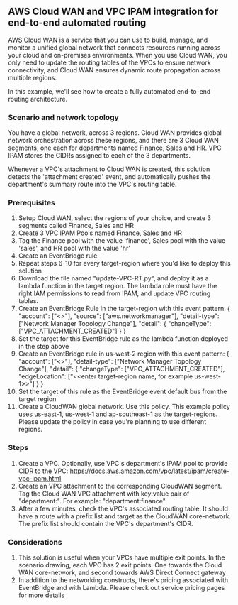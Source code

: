 ## AWS Cloud WAN and VPC IPAM integration for end-to-end automated routing

AWS Cloud WAN is a service that you can use to build, manage, and monitor a unified global network that connects resources running across your cloud and on-premises environments. When you use Cloud WAN, you only need to update the routing tables of the VPCs to ensure network connectivity, and Cloud WAN ensures dynamic route propagation across multiple regions.

In this example, we'll see how to create a fully automated end-to-end routing architecture.

### Scenario and network topology
You have a global network, across 3 regions. Cloud WAN provides global network orchestration across these regions, and there are 3 Cloud WAN segments, one each for departments named Finance, Sales and HR. VPC IPAM stores the CIDRs assigned to each of the 3 departments. 

Whenever a VPC's attachment to Cloud WAN is created, this solution detects the 'attachment created' event, and automatically pushes the department's summary route into the VPC's routing table.

### Prerequisites
1. Setup Cloud WAN, select the regions of your choice, and create 3 segments called Finance, Sales and HR
2. Create 3 VPC IPAM Pools named Finance, Sales and HR
3. Tag the Finance pool with the value 'finance', Sales pool with the value 'sales', and HR pool with the value 'hr'
4. Create an EventBridge rule
5. Repeat steps 6-10 for every target-region where you'd like to deploy this solution
6. Download the file named "update-VPC-RT.py", and deploy it as a lambda function in the target region. The lambda role must have the right IAM permissions to read from IPAM, and update VPC routing tables. 
7. Create an EventBridge Rule in the target-region with this event pattern:
{
  "account": ["<<Enter account number>>"],
  "source": ["aws.networkmanager"],
  "detail-type": ["Network Manager Topology Change"],
  "detail": {
    "changeType": ["VPC_ATTACHMENT_CREATED"]
  }
}
8. Set the target for this EventBridge rule as the lambda function deployed in the step above
9. Create an EventBridge rule in us-west-2 region with this event pattern:
{
  "account": ["<<Enter account number>>"],
  "detail-type": ["Network Manager Topology Change"],
  "detail": {
    "changeType": ["VPC_ATTACHMENT_CREATED"],
    "edgeLocation": ["<<enter target-region name, for example us-west-1>>"]
  }
}
10. Set the target of this rule as the EventBridge event default bus from the target region
11. Create a CloudWAN global network. Use this policy. This example policy uses us-east-1, us-west-1 and ap-southeast-1 as the target-regions. Please update the policy in case you're planning to use different regions.


### Steps
1. Create a VPC. Optionally, use VPC's department's IPAM pool to provide CIDR to the VPC: https://docs.aws.amazon.com/vpc/latest/ipam/create-vpc-ipam.html
2. Create an VPC attachment to the corresponding CloudWAN segment. Tag the Cloud WAN VPC attachment with key:value pair of "department:<department-name>". For example: "department:finance"
3. After a few minutes, check the VPC's associated routing table. It should have a route with a prefix list and target as the CloudWAN core-network. The prefix list should contain the VPC's department's CIDR.

### Considerations
1. This solution is useful when your VPCs have multiple exit points. In the scenario drawing, each VPC has 2 exit points. One towards the Cloud WAN core-network, and second towards AWS Direct Connect gateway
2. In addition to the networking constructs, there's pricing associated with EventBridge and with Lambda. Please check out service pricing pages for more details
